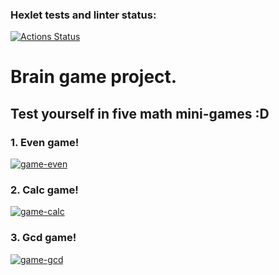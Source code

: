 ### Hexlet tests and linter status:
[![Actions Status](https://github.com/AlexPhobos/python-project-49/workflows/hexlet-check/badge.svg)](https://github.com/AlexPhobos/python-project-49/actions)

# Brain game project.
## Test yourself in five math mini-games :D

### **1. Even game!**
[![game-even](https://sweetcode.io/wp-content/uploads/2018/01/ascii_dog.gif)](https://asciinema.org/a/leUC0xfXX4Rm7vBMd8j0OQ5qn)

### **2. Calc game!**
[![game-calc](https://i.pinimg.com/736x/18/7e/11/187e11e44164286b5ffbac5526e62966--ascii-art-puppy.jpg)](https://asciinema.org/a/1JVSdfl34gc0y21o8JyD2WnWu)

### **3. Gcd game!**
[![game-gcd](https://img-9gag-fun.9cache.com/photo/aME9WQR_460s.jpg)](https://asciinema.org/a/YnzXrbLnJoJeOffzzQ8kMeKby)